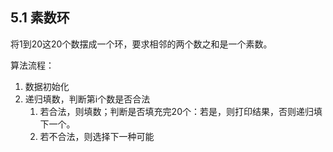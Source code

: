 ## 5.1 素数环
将1到20这20个数摆成一个环，要求相邻的两个数之和是一个素数。

算法流程：
1. 数据初始化
2. 递归填数，判断第i个数是否合法
   1. 若合法，则填数；判断是否填充完20个：若是，则打印结果，否则递归填下一个。
   2. 若不合法，则选择下一种可能

```c++

```